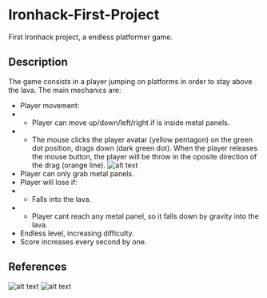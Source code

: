 # Ironhack-First-Project

First Ironhack project, a endless platformer game.

## Description

The game consists in a player jumping on platforms in order to stay above the lava.
The main mechanics are:
* Player movement:
* * Player can move up/down/left/right if is inside metal panels.
* * The mouse clicks the player avatar (yellow pentagon) on the green dot position, drags down (dark green dot). When the player releases the mouse button, the player will be throw in the oposite direction of the drag (orange line).
![alt text](https://i.imgur.com/iqko7gr.png)
* Player can only grab metal panels.
* Player will lose if:
* * Falls into the lava.
* * Player cant reach any metal panel, so it falls down by gravity into the lava.
* Endless level, increasing difficulty.
* Score increases every second by one.

## References
![alt text](https://cdn.hobbyconsolas.com/sites/navi.axelspringer.es/public/styles/855/public/media/image/2016/12/234482-mundo-5.jpg)
![alt text](https://cdn.hobbyconsolas.com/sites/navi.axelspringer.es/public/styles/855/public/media/image/2016/12/234486-mundo-5.jpg)
